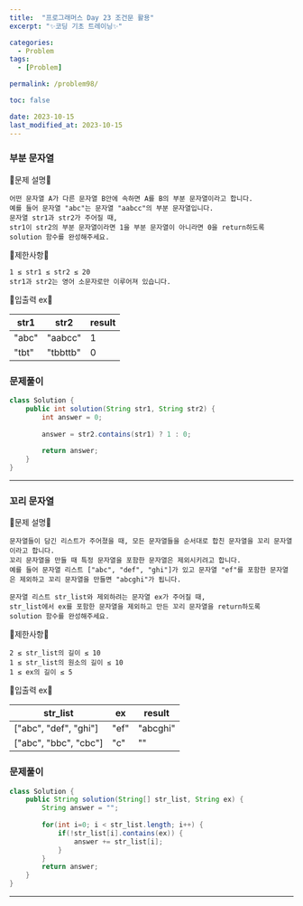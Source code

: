 ```yaml
---
title:  "프로그래머스 Day 23 조건문 활용"
excerpt: "✨코딩 기초 트레이닝✨"

categories:
  - Problem
tags:
  - [Problem]

permalink: /problem98/

toc: false

date: 2023-10-15
last_modified_at: 2023-10-15
---
```


### 부분 문자열

💫문제 설명💫

```
어떤 문자열 A가 다른 문자열 B안에 속하면 A를 B의 부분 문자열이라고 합니다.
예를 들어 문자열 "abc"는 문자열 "aabcc"의 부분 문자열입니다.
문자열 str1과 str2가 주어질 때,
str1이 str2의 부분 문자열이라면 1을 부분 문자열이 아니라면 0을 return하도록 solution 함수를 완성해주세요.
```

💫제한사항💫

```
1 ≤ str1 ≤ str2 ≤ 20
str1과 str2는 영어 소문자로만 이루어져 있습니다.
```

💫입출력 ex💫

|str1|str2|result|
|---|---|---|
|"abc"|"aabcc"|1|
|"tbt"|"tbbttb"|0|

### 문제풀이

```java
class Solution {
    public int solution(String str1, String str2) {
        int answer = 0;
        
        answer = str2.contains(str1) ? 1 : 0;
        
        return answer;
    }
}
```

<hr>

### 꼬리 문자열

💫문제 설명💫

```
문자열들이 담긴 리스트가 주어졌을 때, 모든 문자열들을 순서대로 합친 문자열을 꼬리 문자열이라고 합니다.
꼬리 문자열을 만들 때 특정 문자열을 포함한 문자열은 제외시키려고 합니다.
예를 들어 문자열 리스트 ["abc", "def", "ghi"]가 있고 문자열 "ef"를 포함한 문자열은 제외하고 꼬리 문자열을 만들면 "abcghi"가 됩니다.

문자열 리스트 str_list와 제외하려는 문자열 ex가 주어질 때, 
str_list에서 ex를 포함한 문자열을 제외하고 만든 꼬리 문자열을 return하도록 solution 함수를 완성해주세요.
```

💫제한사항💫

```
2 ≤ str_list의 길이 ≤ 10
1 ≤ str_list의 원소의 길이 ≤ 10
1 ≤ ex의 길이 ≤ 5
```

💫입출력 ex💫

|str_list|ex|result|
|---|---|---|
|["abc", "def", "ghi"]|"ef"|"abcghi"|
|["abc", "bbc", "cbc"]|"c"|""|

### 문제풀이

```java
class Solution {
    public String solution(String[] str_list, String ex) {
        String answer = "";
        
        for(int i=0; i < str_list.length; i++) {
            if(!str_list[i].contains(ex)) {
                answer += str_list[i];
            }
        }
        return answer;
    }
}
```

<hr>
